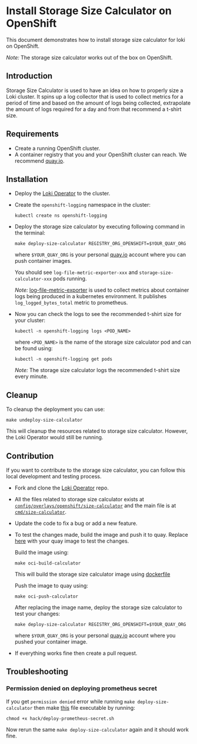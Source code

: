 # Install Storage Size Calculator on OpenShift

This document demonstrates how to install storage size calculator for loki on OpenShift.

_Note:_ The storage size calculator works out of the box on OpenShift.

## Introduction

Storage Size Calculator is used to have an idea on how to properly size a Loki cluster. It spins up a log collector that is used to collect metrics for a period of time and based on the amount of logs being collected, extrapolate the amount of logs required for a day and from that recommend a t-shirt size.

## Requirements

* Create a running OpenShift cluster.
* A container registry that you and your OpenShift cluster can reach. We recommend [quay.io](https://quay.io/signin/).

## Installation

* Deploy the [Loki Operator](https://github.com/grafana/loki/blob/master/operator/docs/hack_loki_operator.md#hacking-on-loki-operator-on-openshift) to the cluster.

* Create the `openshift-logging` namespace in the cluster:

  ```console
  kubectl create ns openshift-logging
  ```

* Deploy the storage size calculator by executing following command in the terminal:

  ```console
  make deploy-size-calculator REGISTRY_ORG_OPENSHIFT=$YOUR_QUAY_ORG
  ```

  where `$YOUR_QUAY_ORG` is your personal [quay.io](http://quay.io/) account where you can push container images.

  You should see `log-file-metric-exporter-xxx` and `storage-size-calculator-xxx` pods running.

  _Note:_ [log-file-metric-exporter](https://github.com/ViaQ/log-file-metric-exporter) is used to collect metrics about container logs being produced in a kubernetes environment. It publishes `log_logged_bytes_total` metric to prometheus.

* Now you can check the logs to see the recommended t-shirt size for your cluster:

  ```console
  kubectl -n openshift-logging logs <POD_NAME>
  ```

  where `<POD_NAME>` is the name of the storage size calculator pod and can be found using:

  ```console
  kubectl -n openshift-logging get pods
  ```

  _Note:_ The storage size calculator logs the recommended t-shirt size every minute.

## Cleanup

To cleanup the deployment you can use:

```console
make undeploy-size-calculator
```

This will cleanup the resources related to storage size calculator. However, the Loki Operator would still be running.

## Contribution

If you want to contribute to the storage size calculator, you can follow this local development and testing process.

* Fork and clone the [Loki Operator](https://github.com/grafana/loki/blobs/master/operator) repo.

* All the files related to storage size calculator exists at [`config/overlays/openshift/size-calculator`](https://github.com/grafana/loki/tree/master/operator/config/overlays/openshift/size-calculator) and the main file is at [`cmd/size-calculator`](https://github.com/grafana/loki/tree/master/operator/cmd/size-calculator).

* Update the code to fix a bug or add a new feature.

* To test the changes made, build the image and push it to quay. Replace [here](https://github.com/grafana/loki/blob/master/operator/config/overlays/openshift/size-calculator/storage_size_calculator.yaml#L18) with your quay image to test the changes.

  Build the image using:

  ```console
  make oci-build-calculator
  ```

  This will build the storage size calculator image using [dockerfile](https://github.com/grafana/loki/blob/master/operator/calculator.Dockerfile)

  Push the image to quay using:

  ```console
  make oci-push-calculator
  ```

  After replacing the image name, deploy the storage size calculator to test your changes:

  ```console
  make deploy-size-calculator REGISTRY_ORG_OPENSHIFT=$YOUR_QUAY_ORG
  ```

  where `$YOUR_QUAY_ORG` is your personal [quay.io](http://quay.io/) account where you pushed your container image.

* If everything works fine then create a pull request.

## Troubleshooting

### Permission denied on deploying prometheus secret

If you get `permission denied` error while running `make deploy-size-calculator` then make [this](https://github.com/grafana/loki/blob/master/operator/hack/deploy-prometheus-secret.sh) file executable by running:

```console
chmod +x hack/deploy-prometheus-secret.sh
```

Now rerun the same `make deploy-size-calculator` again and it should work fine.
